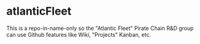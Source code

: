 # atlanticFleet
This is a repo-in-name-only so the "Atlantic Fleet" Pirate Chain R&amp;D group can use Github features like Wiki, "Projects" Kanban, etc.
